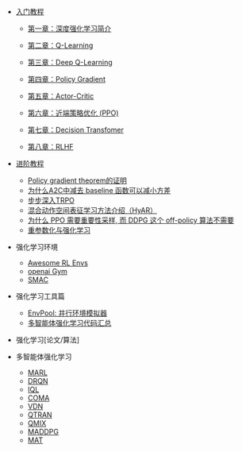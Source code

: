 - [入门教程](deep-rl/deep-rl-class/README.md)

  - [第一章：深度强化学习简介](deep-rl/deep-rl-class/chapter1_introduction.md)

  - [第二章：Q-Learning ](deep-rl/deep-rl-class/chapter2_q-learning.md)

  - [第三章：Deep Q-Learning ](deep-rl/deep-rl-class/chapter3_dqn.md)

  - [第四章：Policy Gradient  ](deep-rl/deep-rl-class/chapter4_pg.md)

  - [第五章：Actor-Critic](deep-rl/deep-rl-class/chapter5_a2c.md)

  - [第六章：近端策略优化 (PPO)](deep-rl/deep-rl-class/chapter6_ppo.md)

  - [第七章：Decision Transfomer](deep-rl/deep-rl-class/chapter7_decision-transformr.md)

  - [第八章：RLHF](deep-rl/papers/RLHF.md)


- [进阶教程](deep-rl/algorithms/README.md)
  - [Policy gradient theorem的证明](deep-rl/algorithms/chapter1_supp_pg.md)
  - [为什么A2C中减去 baseline 函数可以减小方差](deep-rl/algorithms/chapter1_supp_a2c.md)
  - [步步深入TRPO](deep-rl/algorithms/chapter1_supp_trpo.md)
  - [混合动作空间表征学习方法介绍（HyAR）](deep-rl/algorithms/chapter2_supp_hyar.md)
  - [为什么 PPO 需要重要性采样, 而 DDPG 这个 off-policy 算法不需要](deep-rl/algorithms/chapter2_supp_ppovsddpg.md)
  - [重参数化与强化学习](deep-rl/algorithms/chapter2_supp_reparameterization.md)


- 强化学习环境
  - [Awesome RL Envs](deep-rl/rltools/awesomeRLtools.md)
  - [openai Gym ](deep-rl/envs/gym.md)
  - [SMAC](deep-rl/envs/smac.md)

- 强化学习工具篇
  - [EnvPool: 并行环境模拟器](deep-rl/rltools/envpool.md)
  - [多智能体强化学习代码汇总](deep-rl/rltools/marltool.md)

- 强化学习[论文/算法]
- 多智能体强化学习

  - [MARL](deep-rl/papers/Overview.md)
  - [DRQN](deep-rl/papers/DRQN.md)
  - [IQL](deep-rl/papers/iql.md)
  - [COMA](deep-rl/papers/COMA.md)
  - [VDN](deep-rl/papers/vdn.md)
  - [QTRAN](deep-rl/papers/QTRAN.md)
  - [QMIX](deep-rl/papers/qmix.md)
  - [MADDPG](deep-rl/papers/MADDPG.md)
  - [MAT](deep-rl/papers/MAT.md)

